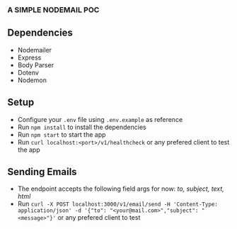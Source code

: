 ### A SIMPLE NODEMAIL POC

## Dependencies

- Nodemailer
- Express
- Body Parser
- Dotenv
- Nodemon

## Setup

- Configure your `.env` file using `.env.example` as reference
- Run `npm install` to install the dependencies
- Run `npm start` to start the app
- Run `curl localhost:<port>/v1/healthcheck` or any prefered client to test the app

## Sending Emails

- The endpoint accepts the following field args for now: _to, subject, text, html_
- Run `curl -X POST localhost:3000/v1/email/send -H 'Content-Type: application/json' -d '{"to": "<your@mail.com>","subject": "<message>"}'` or any prefered client to test
